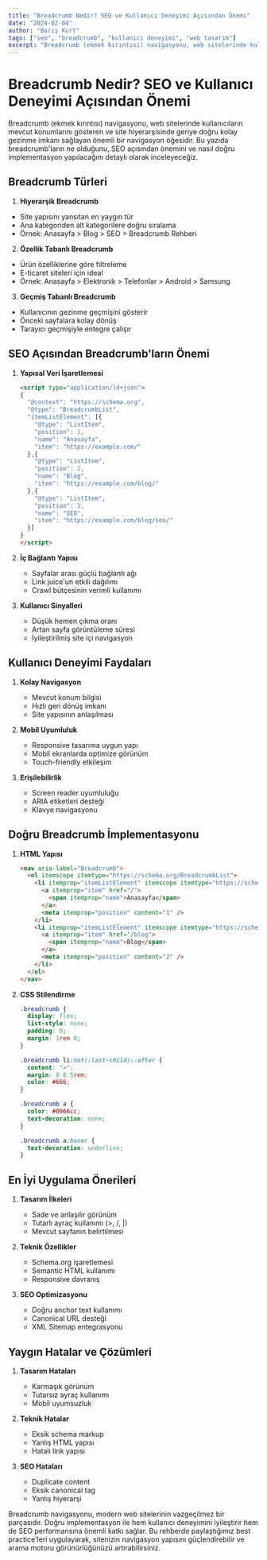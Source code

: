 ```yaml
---
title: "Breadcrumb Nedir? SEO ve Kullanıcı Deneyimi Açısından Önemi"
date: "2024-02-04"
author: "Barış Kurt"
tags: ["seo", "breadcrumb", "kullanıcı deneyimi", "web tasarım"]
excerpt: "Breadcrumb (ekmek kırıntısı) navigasyonu, web sitelerinde kullanıcı deneyimini ve SEO performansını artıran önemli bir yapısal elemandır. Bu yazıda breadcrumb'ların önemini ve doğru implementasyon yöntemlerini inceliyoruz."
---
```


# Breadcrumb Nedir? SEO ve Kullanıcı Deneyimi Açısından Önemi

Breadcrumb (ekmek kırıntısı) navigasyonu, web sitelerinde kullanıcıların mevcut konumlarını gösteren ve site hiyerarşisinde geriye doğru kolay gezinme imkanı sağlayan önemli bir navigasyon öğesidir. Bu yazıda breadcrumb'ların ne olduğunu, SEO açısından önemini ve nasıl doğru implementasyon yapılacağını detaylı olarak inceleyeceğiz.

## Breadcrumb Türleri

1. **Hiyerarşik Breadcrumb**

- Site yapısını yansıtan en yaygın tür
- Ana kategoriden alt kategorilere doğru sıralama
- Örnek: Anasayfa > Blog > SEO > Breadcrumb Rehberi

2. **Özellik Tabanlı Breadcrumb**

- Ürün özelliklerine göre filtreleme
- E-ticaret siteleri için ideal
- Örnek: Anasayfa > Elektronik > Telefonlar > Android > Samsung

3. **Geçmiş Tabanlı Breadcrumb**

- Kullanıcının gezinme geçmişini gösterir
- Önceki sayfalara kolay dönüş
- Tarayıcı geçmişiyle entegre çalışır

## SEO Açısından Breadcrumb'ların Önemi

1. **Yapısal Veri İşaretlemesi**
   ```html
   <script type="application/ld+json">
   {
     "@context": "https://schema.org",
     "@type": "BreadcrumbList",
     "itemListElement": [{
       "@type": "ListItem",
       "position": 1,
       "name": "Anasayfa",
       "item": "https://example.com/"
     },{
       "@type": "ListItem",
       "position": 2,
       "name": "Blog",
       "item": "https://example.com/blog/"
     },{
       "@type": "ListItem",
       "position": 3,
       "name": "SEO",
       "item": "https://example.com/blog/seo/"
     }]
   }
   </script>
   ```

2. **İç Bağlantı Yapısı**
   - Sayfalar arası güçlü bağlantı ağı
   - Link juice'un etkili dağılımı
   - Crawl bütçesinin verimli kullanımı

3. **Kullanıcı Sinyalleri**
   - Düşük hemen çıkma oranı
   - Artan sayfa görüntüleme süresi
   - İyileştirilmiş site içi navigasyon

## Kullanıcı Deneyimi Faydaları

1. **Kolay Navigasyon**
   - Mevcut konum bilgisi
   - Hızlı geri dönüş imkanı
   - Site yapısının anlaşılması

2. **Mobil Uyumluluk**
   - Responsive tasarıma uygun yapı
   - Mobil ekranlarda optimize görünüm
   - Touch-friendly etkileşim

3. **Erişilebilirlik**
   - Screen reader uyumluluğu
   - ARIA etiketleri desteği
   - Klavye navigasyonu

## Doğru Breadcrumb İmplementasyonu

1. **HTML Yapısı**
   ```html
   <nav aria-label="Breadcrumb">
     <ol itemscope itemtype="https://schema.org/BreadcrumbList">
       <li itemprop="itemListElement" itemscope itemtype="https://schema.org/ListItem">
         <a itemprop="item" href="/">
           <span itemprop="name">Anasayfa</span>
         </a>
         <meta itemprop="position" content="1" />
       </li>
       <li itemprop="itemListElement" itemscope itemtype="https://schema.org/ListItem">
         <a itemprop="item" href="/blog">
           <span itemprop="name">Blog</span>
         </a>
         <meta itemprop="position" content="2" />
       </li>
     </ol>
   </nav>
   ```

2. **CSS Stilendirme**
   ```css
   .breadcrumb {
     display: flex;
     list-style: none;
     padding: 0;
     margin: 1rem 0;
   }

   .breadcrumb li:not(:last-child)::after {
     content: ">";
     margin: 0 0.5rem;
     color: #666;
   }

   .breadcrumb a {
     color: #0066cc;
     text-decoration: none;
   }

   .breadcrumb a:hover {
     text-decoration: underline;
   }
   ```

## En İyi Uygulama Önerileri

1. **Tasarım İlkeleri**
   - Sade ve anlaşılır görünüm
   - Tutarlı ayraç kullanımı (>, /, |)
   - Mevcut sayfanın belirtilmesi

2. **Teknik Özellikler**
   - Schema.org işaretlemesi
   - Semantic HTML kullanımı
   - Responsive davranış

3. **SEO Optimizasyonu**
   - Doğru anchor text kullanımı
   - Canonical URL desteği
   - XML Sitemap entegrasyonu

## Yaygın Hatalar ve Çözümleri

1. **Tasarım Hataları**
   - Karmaşık görünüm
   - Tutarsız ayraç kullanımı
   - Mobil uyumsuzluk

2. **Teknik Hatalar**
   - Eksik schema markup
   - Yanlış HTML yapısı
   - Hatalı link yapısı

3. **SEO Hataları**
   - Duplicate content
   - Eksik canonical tag
   - Yanlış hiyerarşi

Breadcrumb navigasyonu, modern web sitelerinin vazgeçilmez bir parçasıdır. Doğru implementasyon ile hem kullanıcı deneyimini iyileştirir hem de SEO performansına önemli katkı sağlar. Bu rehberde paylaştığımız best practice'leri uygulayarak, sitenizin navigasyon yapısını güçlendirebilir ve arama motoru görünürlüğünüzü artırabilirsiniz. 